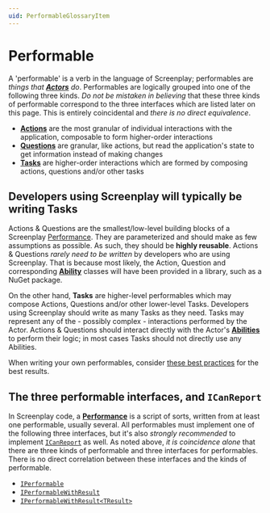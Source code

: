 ```yaml
---
uid: PerformableGlossaryItem
---
```


# Performable

A 'performable' is a verb in the language of Screenplay; performables are _things that **[Actors]** do_.
Performables are logically grouped into one of the following three kinds.
_Do not be mistaken in believing_ that these three kinds of performable correspond to the three interfaces which are listed later on this page.
This is entirely coincidental and _there is no direct equivalence_.

* **[Actions]** are the most granular of individual interactions with the application, composable to form higher-order interactions
* **[Questions]** are granular, like actions, but read the application's state to get information instead of making changes
* **[Tasks]** are higher-order interactions which are formed by composing actions, questions and/or other tasks

[Actors]: xref:CSF.Screenplay.Actor
[Actions]: Action.md
[Tasks]: Task.md
[Questions]: Question.md

## Developers using Screenplay will typically be writing Tasks

Actions & Questions are the smallest/low-level building blocks of a Screenplay [Performance].
They are parameterized and should make as few assumptions as possible.
As such, they should be **highly reusable**.
Actions & Questions _rarely need to be written_ by developers who are using Screenplay.
That is because most likely, the Action, Question and corresponding **[Ability]** classes will have been provided in a library, such as a NuGet package.

On the other hand, **Tasks** are higher-level performables which may compose Actions, Questions and/or other lower-level Tasks.
Developers using Screenplay should write as many Tasks as they need.
Tasks may represent any of the - possibly complex - interactions performed by the Actor.
Actions & Questions should interact directly with the Actor's **[Abilities]** to perform their logic; in most cases Tasks should not directly use any Abilities.

When writing your own performables, consider [these best practices] for the best results.

[Performance]: xref:CSF.Screenplay.IPerformance
[Ability]: Ability.md
[Abilities]: Ability.md
[these best practices]: ../docs/writingPerformables/index.md

## The three performable interfaces, and `ICanReport`

In Screenplay code, a **[Performance]** is a script of sorts, written from at least one performable, usually several.
All performables must implement one of the following three interfaces, but it's also _strongly recommended_ to implement [`ICanReport`] as well.
As noted above, _it is coincidence alone_ that there are three kinds of performable and three interfaces for performables.
There is no direct correlation between these interfaces and the kinds of performable.

* [`IPerformable`]
* [`IPerformableWithResult`]
* [`IPerformableWithResult<TResult>`]

[`ICanReport`]: xref:CSF.Screenplay.ICanReport
[`IPerformable`]: xref:CSF.Screenplay.IPerformable
[`IPerformableWithResult`]: xref:CSF.Screenplay.IPerformableWithResult
[`IPerformableWithResult<TResult>`]: xref:CSF.Screenplay.IPerformableWithResult`1

